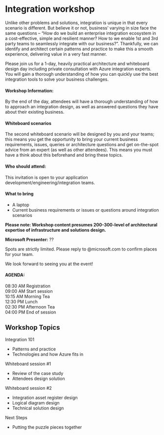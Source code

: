 # Integration workshop

Unlike other problems and solutions, integration is unique in that every scenario is different. But believe it or not, business’ varying in size face the same questions – “How do we build an enterprise integration ecosystem in a cost-effective, simple and resilient manner? How to we enable 1st and 3rd party teams to seamlessly integrate with our business?”. Thankfully, we can identify and architect certain patterns and practice to make this a smooth experience, delivering value in a very fast manner.

Please join us for a 1-day, heavily practical architecture and whiteboard design day including private consultation with Azure integration experts. You will gain a thorough understanding of how you can quickly use the best integration tools to solve your business challenges. 

#### Workshop Information:  

By the end of the day, attendees will have a thorough understanding of how to approach an integration design, as well as answered questions they have about their existing business.


#### Whiteboard scenarios

The second whiteboard scenario will be designed by you and your teams; this means you get the opportunity to bring your current business requirements, issues, queries or architecture questions and get on-the-spot advice from an expert (as well as other attendees). This means you must have a think about this beforehand and bring these topics.

#### Who should attend:  
This invitation is open to your application development/engineering/integration teams.

#### What to bring
- A laptop  
- Current business requirements or issues or questions around integration scenarios

**Please note: Workshop content presumes 200-300-level of architectural expertise of infrastructure and solutions design.** 

**Microsoft Presenter:** ??

Spots are strictly limited. Please reply to <organizer>@microsoft.com to confirm places for your team. 

We look forward to seeing you at the event!

#### AGENDA:
08:30 AM	Registration  
09:00 AM	Start session  
10:15 AM	Morning Tea  
12:30 PM	Lunch  
02:30 PM	Afternoon Tea  
04:00 PM	End of session  
 

## Workshop Topics

Integration 101 
- Patterns and practice 
- Technologies and how Azure fits in

Whiteboard session #1
- Review of the case study
- Attendees design solution

Whiteboard session #2 
- Integration asset register design
- Logical diagram design
- Technical solution design

Next Steps
- Putting the puzzle pieces together
